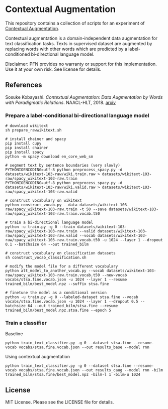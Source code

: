 # Contextual Augmentation

This repository contains a collection of scripts for an experiment of [Contextual Augmentation](https://arxiv.org/pdf/1805.06201.pdf).

Contextual augmentation is a domain-independent data augmentation for text classification tasks.
Texts in supervised dataset are augmented by replacing words with other words
which are predicted by a label-conditioned bi-directional language model.

Disclaimer: PFN provides no warranty or support for this implementation. Use it at your own risk. See license for details.


## References

Sosuke Kobayashi. *Contextual Augmentation: Data Augmentation by Words with Paradigmatic Relations*. NAACL-HLT, 2018. [arxiv](https://arxiv.org/pdf/1805.06201.pdf)


### Prepare a label-conditional bi-directional language model

```
# download wikitext
sh prepare_rawwikitext.sh

# install chainer and spacy
pip install cupy
pip install chainer
pip install spacy
python -m spacy download en_core_web_sm

# segment text by sentence boundaries (very slowly)
PYTHONIOENCODING=utf-8 python preprocess_spacy.py -d datasets/wikitext-103-raw/wiki.train.raw > datasets/wikitext-103-raw/spacy_wikitext-103-raw.train
PYTHONIOENCODING=utf-8 python preprocess_spacy.py -d datasets/wikitext-103-raw/wiki.valid.raw > datasets/wikitext-103-raw/spacy_wikitext-103-raw.valid

# construct vocabulary on wikitext
python construct_vocab.py --data datasets/wikitext-103-raw/spacy_wikitext-103-raw.train -t 50 --save datasets/wikitext-103-raw/spacy_wikitext-103-raw.train.vocab.t50

# train a bi-directional language model
python -u train.py -g 0 --train datasets/wikitext-103-raw/spacy_wikitext-103-raw.train --valid datasets/wikitext-103-raw/spacy_wikitext-103-raw.valid --vocab datasets/wikitext-103-raw/spacy_wikitext-103-raw.train.vocab.t50 -u 1024 --layer 1 --dropout 0.1 --batchsize 64 --out trained_bilm

# construct vocabulary on classification datasets
sh construct_vocab_classification.sh

# modify the model file for a different vocabulary
python alt_model_to_another_vocab.py --vocab datasets/wikitext-103-raw/spacy_wikitext-103-raw.train.vocab.t50 --new-vocab vocabs/stsa.fine.vocab.json -u 1024 --layer 1 --resume trained_bilm/best_model.npz --suffix stsa.fine

# finetune the model as a conditional version
python -u train.py -g 0 --labeled-dataset stsa.fine --vocab vocabs/stsa.fine.vocab.json -u 1024 --layer 1 --dropout 0.5 --batchsize 64 --out trained_bilm/stsa.fine --resume trained_bilm/best_model.npz.stsa.fine --epoch 5
```


### Train a classifier

Baseline
```
python train_text_classifier.py -g 0 --dataset stsa.fine --resume-vocab vocabs/stsa.fine.vocab.json --out results_base --model rnn
```

Using contextual augmentation
```
python train_text_classifier.py -g 0 --dataset stsa.fine --resume-vocab vocabs/stsa.fine.vocab.json --out results_caug --model rnn -bilm trained_bilm/stsa.fine/best_model.npz -bilm-l 1 -bilm-u 1024
```

## License

MIT License. Please see the LICENSE file for details.
